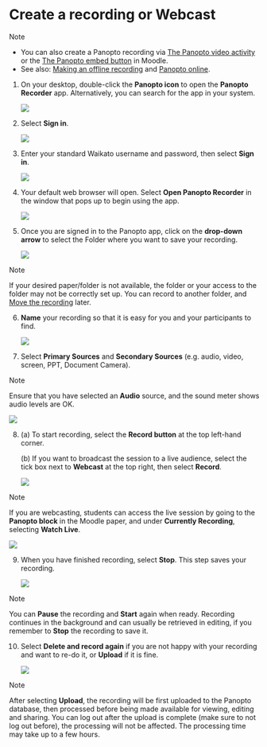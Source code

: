 # Create a recording or Webcast

> [!NOTE]
> * You can also create a Panopto recording via [The Panopto video activity](Panopto/add-panopto-video-resource-in-moodle.md) or the [The Panopto embed button](Panopto/the-panopto-embed-button.md) in Moodle.
> * See also: [Making an offline recording](Panopto/making-an-offline-recording.md) and [Panopto online](Panopto/record-in-a-browser.md).

1. On your desktop, double-click the **Panopto icon** to open the **Panopto Recorder** app. Alternatively, you can search for the app in your system.

	![](images/Panopto-2.png)

2. Select **Sign in**.

	![](images/panopto-signin-prompt.png)
   
3. Enter your standard Waikato username and password, then select **Sign in**.

	![](images/panoptosigninpage.jpg)

4. Your default web browser will open. Select **Open Panopto Recorder** in the window that pops up to begin using the app.

	![](images/panopto-select-open-panopto-recorder.png)

5. Once you are signed in to the Panopto app, click on the **drop-down arrow** to select the Folder where you want to save your recording.

	![](images/Panopto3.png)

> [!NOTE]
> If your desired paper/folder is not available, the folder or your access to the folder may not be correctly set up. You can record to another folder, and [Move the recording](Panopto/move-panopto-recordings.md) later.

6. **Name** your recording so that it is easy for you and your participants to find.

	![](images/Panopto5.png)
   
7. Select **Primary Sources** and **Secondary Sources** (e.g. audio, video, screen, PPT, Document Camera).

> [!NOTE]
> Ensure that you have selected an **Audio** source, and the sound meter shows audio levels are OK.
> 
> ![](images/Panopto4.png)

8. (a) To start recording, select the **Record button** at the top left-hand corner.

   (b) If you want to broadcast the session to a live audience, select the tick box next to **Webcast** at the top right, then select **Record**.

	![](images/Webcast.png)

> [!NOTE]
> If you are webcasting, students can access the live session by going to the **Panopto block** in the Moodle paper, and under **Currently Recording**, selecting **Watch Live**.
> 
> ![](images/Watchlive.png)

9. When you have finished recording, select **Stop**. This step saves your recording.

	![](images/Panopto7.png)

> [!NOTE]
> You can **Pause** the recording and **Start** again when ready. Recording continues in the background and can usually be retrieved in editing, if you remember to **Stop** the recording to save it.

10. Select **Delete and record again** if you are not happy with your recording and want to re-do it, or **Upload** if it is fine.

	![](images/Panopto8.png)

> [!NOTE]
> After selecting **Upload**, the recording will be first uploaded to the Panopto database, then processed before being made available for viewing, editing and sharing. You can log out after the upload is complete (make sure to not log out before), the processing will not be affected. The processing time may take up to a few hours.

